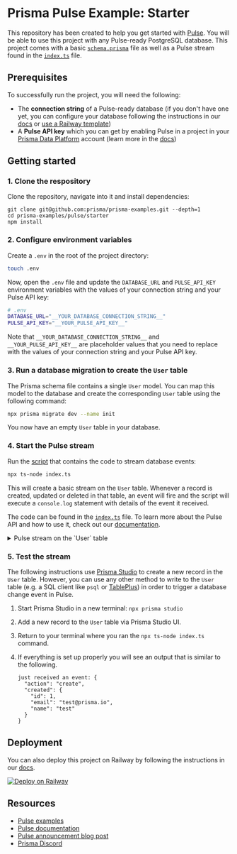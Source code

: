 # Prisma Pulse Example: Starter

This repository has been created to help you get started with [Pulse](https://prisma.io/pulse). You will be able to use this project with any Pulse-ready PostgreSQL database. This project comes with a basic [`schema.prisma`](./prisma/schema.prisma) file as well as a Pulse stream found in the [`index.ts`](./index.ts) file.

## Prerequisites

To successfully run the project, you will need the following:

- The **connection string** of a Pulse-ready database (if you don't have one yet, you can configure your database following the instructions in our [docs](https://www.prisma.io/docs/pulse/database-setup) or [use a Railway template](https://railway.app/template/pulse-pg?referralCode=VQ09uv))
- A **Pulse API key** which you can get by enabling Pulse in a project in your [Prisma Data Platform](https://pris.ly/pdp) account (learn more in the [docs](https://www.prisma.io/docs/platform/concepts/environments#api-keys))

## Getting started

### 1. Clone the respository

Clone the repository, navigate into it and install dependencies:

```
git clone git@github.com:prisma/prisma-examples.git --depth=1
cd prisma-examples/pulse/starter
npm install
```

### 2. Configure environment variables

Create a `.env` in the root of the project directory:

```bash
touch .env
```

Now, open the `.env` file and update the `DATABASE_URL` and `PULSE_API_KEY` environment variables with the values of your connection string and your Pulse API key:

```bash
# .env
DATABASE_URL="__YOUR_DATABASE_CONNECTION_STRING__"
PULSE_API_KEY="__YOUR_PULSE_API_KEY__"
```

Note that `__YOUR_DATABASE_CONNECTION_STRING__` and `__YOUR_PULSE_API_KEY__` are placeholder values that you need to replace with the values of your connection string and your Pulse API key.

### 3. Run a database migration to create the `User` table

The Prisma schema file contains a single `User` model. You can map this model to the database and create the corresponding `User` table using the following command:

```bash
npx prisma migrate dev --name init
```

You now have an empty `User` table in your database.

### 4. Start the Pulse stream

Run the [script](./index.ts) that contains the code to stream database events:

```bash
npx ts-node index.ts
```

This will create a basic stream on the `User` table. Whenever a record is created, updated or deleted in that table, an event will fire and the script will execute a `console.log` statement with details of the event it received.

The code can be found in the [`index.ts`](./index.ts) file. To learn more about the Pulse API and how to use it, check out our [documentation](https://www.prisma.io/docs/data-platform/pulse/api-reference#stream).

<details><summary>Pulse stream on the `User` table</summary>

```ts
async function main() {
  const stream = await prisma.user.stream()

  for await (const event of stream) {
    console.log('just received an event:', event)
  }
}
```

</details>

### 5. Test the stream

The following instructions use [Prisma Studio](https://www.prisma.io/studio) to create a new record in the `User` table. However, you can use any other method to write to the `User` table (e.g. a SQL client like `psql` or [TablePlus](https://tableplus.com/)) in order to trigger a database change event in Pulse.

1. Start Prisma Studio in a new terminal: `npx prisma studio`
2. Add a new record to the `User` table via Prisma Studio UI.
3. Return to your terminal where you ran the `npx ts-node index.ts` command.
4. If everything is set up properly you will see an output that is similar to the following.

   ```
   just received an event: {
     "action": "create",
     "created": {
       "id": 1,
       "email": "test@prisma.io",
       "name": "test"
     }
   }
   ```

## Deployment

You can also deploy this project on Railway by following the instructions in our [docs](https://www.prisma.io/docs/pulse/database-setup/railway#setup-with-template-prisma-pulse-db--app).

[![Deploy on Railway](https://railway.app/button.svg)](https://railway.app/template/pulse-starter?referralCode=VQ09uv)

## Resources

- [Pulse examples](https://pris.ly/pulse-examples)
- [Pulse documentation](https://pris.ly/pulse-docs)
- [Pulse announcement blog post](https://pris.ly/gh/pulse-ga)
- [Prisma Discord](https://pris.ly/discord)

